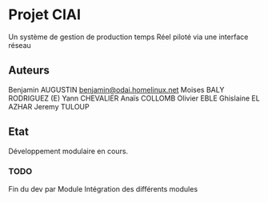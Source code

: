 # Projet CIAI #
Un système de gestion de production temps Réel piloté via une interface réseau

## Auteurs ##
Benjamin AUGUSTIN <benjamin@odai.homelinux.net>
Moises BALY RODRIGUEZ (E)
Yann CHEVALIER 
Anaïs COLLOMB 
Olivier EBLE 
Ghislaine EL AZHAR 
Jeremy TULOUP 


## Etat ##
Développement modulaire en cours.

### TODO ###
Fin du dev par Module
Intégration des différents modules
